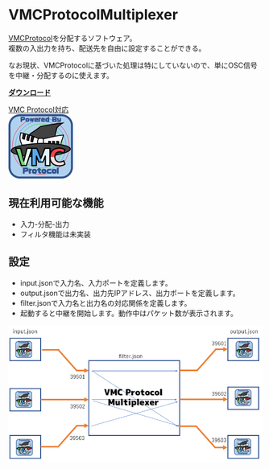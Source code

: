 # VMCProtocolMultiplexer
[VMCProtocol](https://sh-akira.github.io/VirtualMotionCaptureProtocol/)を分配するソフトウェア。  
複数の入出力を持ち、配送先を自由に設定することができる。

なお現状、VMCProtocolに基づいた処理は特にしていないので、単にOSC信号を中継・分配するのに使えます。

**[ダウンロード](https://github.com/gpsnmeajp/VMCProtocolMultiplexer/releases)**

[VMC Protocol対応](https://sh-akira.github.io/VirtualMotionCaptureProtocol/)  
<img src="https://github.com/gpsnmeajp/VMCProtocolMultiplexer/blob/master/README-image/vmpc_logo_128x128.png?raw=true"></img>

## 現在利用可能な機能
- 入力-分配-出力
- フィルタ機能は未実装

## 設定
- input.jsonで入力名、入力ポートを定義します。
- output.jsonで出力名、出力先IPアドレス、出力ポートを定義します。
- filter.jsonで入力名と出力名の対応関係を定義します。
- 起動すると中継を開始します。動作中はパケット数が表示されます。

<img src="https://github.com/gpsnmeajp/VMCProtocolMultiplexer/blob/master/README-image/image.png?raw=true"></img>
